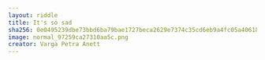 ```yaml
---
layout: riddle
title: It's só sad
sha256: 0e0495239dbe73bbd6ba79bae1727beca2629e7374c35cd6eb9a4fc05a406180
image: normal_97259ca27310aa5c.png
creator: Varga Petra Anett
---
```

